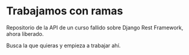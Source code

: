 # Trabajamos con ramas

Repositorio de la API de un curso fallido sobre Django Rest Framework, ahora liberado. 

Busca la que quieras y empieza a trabajar ahí.
